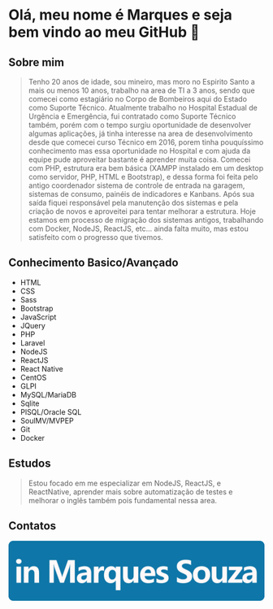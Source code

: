 # Olá, meu nome é Marques e seja bem vindo ao meu GitHub 👋

## Sobre mim

> Tenho 20 anos de idade, sou mineiro, mas moro no Espirito Santo a mais ou menos 10 anos, trabalho na area de TI a 3 anos, sendo que comecei como estagiário no Corpo de Bombeiros aqui do Estado como Suporte Técnico.
> Atualmente trabalho no Hospital Estadual de Urgência e Emergência, fui contratado como Suporte Técnico também, porém com o tempo surgiu oportunidade de desenvolver algumas aplicações, já tinha interesse na area de desenvolvimento desde que comecei curso Técnico em 2016, porem tinha pouquíssimo conhecimento mas essa oportunidade no Hospital e com ajuda da equipe pude aproveitar bastante é aprender muita coisa.
> Comecei com PHP, estrutura era bem básica (XAMPP instalado em um desktop como servidor, PHP, HTML e Bootstrap), e dessa forma foi feita pelo antigo coordenador sistema de controle de entrada na garagem, sistemas de consumo, painéis de indicadores e Kanbans. Após sua saída fiquei responsável pela manutenção dos sistemas e pela criação de novos e aproveitei para tentar melhorar a estrutura.
> Hoje estamos em processo de migração dos sistemas antigos, trabalhando com Docker, NodeJS, ReactJS, etc... ainda falta muito, mas estou satisfeito com o progresso que tivemos.

## Conhecimento Basico/Avançado
* HTML
* CSS
* Sass
* Bootstrap
* JavaScript
* JQuery
* PHP
* Laravel
* NodeJS
* ReactJS
* React Native
* CentOS
* GLPI
* MySQL/MariaDB
* Sqlite
* PlSQL/Oracle SQL
* SoulMV/MVPEP
* Git
* Docker

## Estudos
> Estou focado em me especializar em NodeJS, ReactJS, e ReactNative, aprender mais sobre automatização de testes e melhorar o inglês também pois fundamental nessa area.

## Contatos
[![LinkedIn Badge](./LinkedIn.png)](https://www.linkedin.com/in/filipelbatista/)

<!--

Here are some ideas to get you started:

- 🌱 I’m currently learning ...
- 👯 I’m looking to collaborate on ...
- 🤔 I’m looking for help with ...
- 💬 Ask me about ...
- 📫 How to reach me: ...
- 😄 Pronouns: ...
- ⚡ Fun fact: ...
-->
